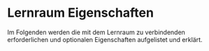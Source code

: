 # Lernraum Eigenschaften

Im Folgenden werden die mit dem Lernraum zu verbindenden erforderlichen und optionalen Eigenschaften aufgelistet und erklärt.